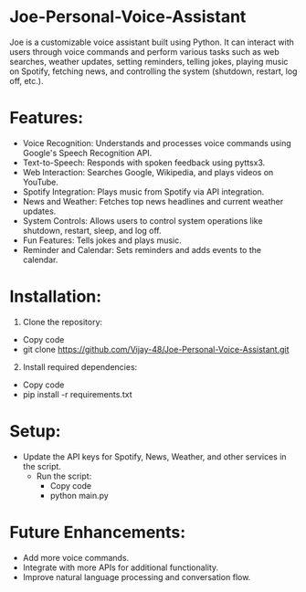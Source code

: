 # Joe-Personal-Voice-Assistant

Joe is a customizable voice assistant built using Python. It can interact with users through voice commands and perform various tasks such as web searches, weather updates, setting reminders, telling jokes, playing music on Spotify, fetching news, and controlling the system (shutdown, restart, log off, etc.).

# Features:

- Voice Recognition: Understands and processes voice commands using Google's Speech Recognition API.
- Text-to-Speech: Responds with spoken feedback using pyttsx3.
- Web Interaction: Searches Google, Wikipedia, and plays videos on YouTube.
- Spotify Integration: Plays music from Spotify via API integration.
- News and Weather: Fetches top news headlines and current weather updates.
- System Controls: Allows users to control system operations like shutdown, restart, sleep, and log off.
- Fun Features: Tells jokes and plays music.
- Reminder and Calendar: Sets reminders and adds events to the calendar.

# Installation:

1. Clone the repository:
  - Copy code
  - git clone https://github.com/Vijay-48/Joe-Personal-Voice-Assistant.git
2. Install required dependencies:
  - Copy code
  - pip install -r requirements.txt

# Setup:

- Update the API keys for Spotify, News, Weather, and other services in the script.
  - Run the script:
    - Copy code
    - python main.py
      
# Future Enhancements:

- Add more voice commands.
- Integrate with more APIs for additional functionality.
- Improve natural language processing and conversation flow.
